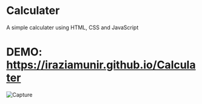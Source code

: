 # Calculater
A simple calculater using HTML, CSS and JavaScript
# DEMO: https://iraziamunir.github.io/Calculater

![Capture](https://github.com/iRaziaMunir/Calculater/assets/80644602/5b79d08c-6e51-435b-a79d-b1aebf34eee5)

